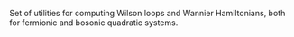 Set of utilities for computing Wilson loops and Wannier Hamiltonians, both for fermionic and bosonic quadratic systems.

